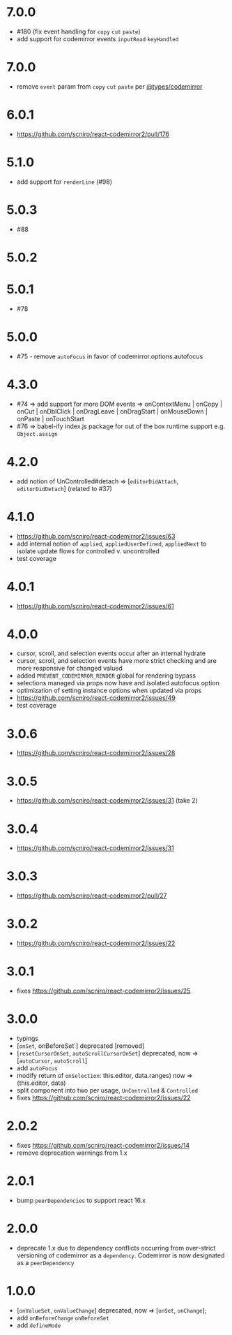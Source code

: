 7.0.0
==================
* #180 (fix event handling for `copy` `cut` `paste`)
* add support for codemirror events `inputRead` `keyHandled`

7.0.0
==================
* remove `event` param from `copy` `cut` `paste` per [@types/codemirror](https://www.npmjs.com/package/@types/codemirror)

6.0.1
==================
* https://github.com/scniro/react-codemirror2/pull/176

5.1.0
==================
* add support for `renderLine` (#98)
    
5.0.3
==================
* #88

5.0.2
==================

5.0.1
==================
* #78

5.0.0
==================
* #75 - remove `autoFocus` in favor of codemirror.options.autofocus

4.3.0
==================
* #74 => add support for more DOM events => onContextMenu | onCopy | onCut | onDblClick | onDragLeave | onDragStart | onMouseDown | onPaste | onTouchStart
* #76 => babel-ify index.js package for out of the box runtime support e.g. `Object.assign`

4.2.0
==================
* add notion of UnControlled#detach => [`editorDidAttach`, `editorDidDetach`] (related to #37)

4.1.0
==================
* https://github.com/scniro/react-codemirror2/issues/63
* add internal notion of `applied`, `appliedUserDefined`, `appliedNext` to isolate update flows for controlled v. uncontrolled
* test coverage

4.0.1
==================
* https://github.com/scniro/react-codemirror2/issues/61

4.0.0
==================
* cursor, scroll, and selection events occur after an internal hydrate
* cursor, scroll, and selection events have more strict checking and are more responsive for changed valued
* added `PREVENT_CODEMIRROR_RENDER` global for rendering bypass
* selections managed via props now have and isolated autofocus option
* optimization of setting instance options when updated via props
* https://github.com/scniro/react-codemirror2/issues/49
* test coverage

3.0.6
==================
* https://github.com/scniro/react-codemirror2/issues/28

3.0.5
==================
* https://github.com/scniro/react-codemirror2/issues/31 (take 2)

3.0.4
==================
* https://github.com/scniro/react-codemirror2/issues/31

3.0.3
==================
* https://github.com/scniro/react-codemirror2/pull/27

3.0.2
==================
* https://github.com/scniro/react-codemirror2/issues/22

3.0.1
==================
* fixes https://github.com/scniro/react-codemirror2/issues/25

3.0.0
==================
* typings
* [`onSet`, onBeforeSet`] deprecated [removed]
* [`resetCursorOnSet`, `autoScrollCursorOnSet`] deprecated, now => [`autoCursor`, `autoScroll`]
* add `autoFocus`
* modify return of `onSelection`: this.editor, data.ranges) now => (this.editor, data)
* split component into two per usage, `UnControlled` & `Controlled`
* fixes  https://github.com/scniro/react-codemirror2/issues/22

2.0.2
==================
* fixes https://github.com/scniro/react-codemirror2/issues/14
* remove deprecation warnings from 1.x

2.0.1
==================
* bump `peerDependencies` to support react 16.x

2.0.0
==================
* deprecate 1.x due to dependency conflicts occurring from over-strict versioning of codemirror as a `dependency`. Codemirror is now designated as a `peerDependency`

1.0.0
==================
* [`onValueSet`, `onValueChange`] deprecated, now => [`onSet`, `onChange`];
* add `onBeforeChange` `onBeforeSet`
* add `defineMode`
